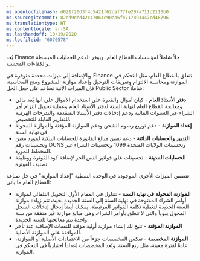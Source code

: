 ```yaml
---
ms.openlocfilehash: d021f20d3f4c5421f62daf77fe207a711c2110b0
ms.sourcegitcommit: 82ed9ded42c47064c90ab6fe717893447cd48796
ms.translationtype: HT
ms.contentlocale: ar-SA
ms.lasthandoff: 10/19/2020
ms.locfileid: "6070578"
---
```

يُعد Finance حلاً شاملاً لمؤسسات القطاع العام، ويوفر الدعم للعمليات المبسطة والكفاءات المحسنة.

وبالإضافة إلى ميزات محددة متوفرة في Finance تتعلق بالقطاع العام، مثل التحكم في الموازنة ومحاسبة الالتزام وتعريفات الترحيل وإعداد موازنة المشروع ومنح المحاسبة، فإن الميزات الآتية تساعد على جعل الحل Public Sector شاملاً:

-   **دفتر الأستاذ العام** - كيان أموال والقدرة على استخدام الأموال على أنها بُعد مالي ومعالجة القطاع العام لنهاية السنة لدفتر الأستاذ العام وعملية تحويل التزام أمر الشراء عبر السنوات المالية ودعم إدخالات دفتر الأستاذ المتقدمة والتدرجات الهرمية للتقارير القابلة للتخصيص.
-   **إعداد الموازنة** - دعم توزيع رسوم الشحن ودعم الموازنة المؤقتة و‏‫الموازنة المحولة في نهاية السنة‬.
-   **التدبير والحسابات الدائنة** - دعم تعيين مبالغ الفاتورة للحسابات البنكية لمورد معين وتحسينات رقم DUNS وتحسينات الولايات المتحدة 1099 وتحسينات الشراء غير المخطط للمورد.
-   **الحسابات المدينة** - تحسينات على فواتير النص الحر لإضافة كود الفوترة ووظيفة تصنيف الفوترة.

تتضمن الميزات الأخرى الموجودة في الوحدة النمطية "إعداد الموازنة" في حل صناعة القطاع العام ما يأتي:

- **الموازنة المحولة** **في نهاية السنة** - تتناول في المقام الأول التحويل التلقائي لموازنة أوامر الشراء المفتوحة في نهاية السنة إلى السنة الجديدة بحيث تتم زيادة موازنة السنة الجديدة لتغطية تكلفة الفواتير المرتبطة. يمكنك أيضاً إدخال إدخالات السجل المحول يدوياً والتي لا تتعلق بأوامر الشراء، وهي مبالغ موازنة غير منفقة من سنة واحدة تتم معالجتها للسنة الجديدة.
- **الموازنة المؤقتة** - تتيح لك إنشاء موازنة أولية مؤقتة للنفقات الإضافية عند تأخر الموافقة على الموازنة الأصلية.
- **الموازنة المخصصة** - تعكس المخصصات جزءاً من الاعتمادات الأصلية أو الموازنة، عادةً لفترة معينة، مثل ربع السنة. وتُعد المخصصات إعداداً اختيارياً في التحكم في الموازنة.
